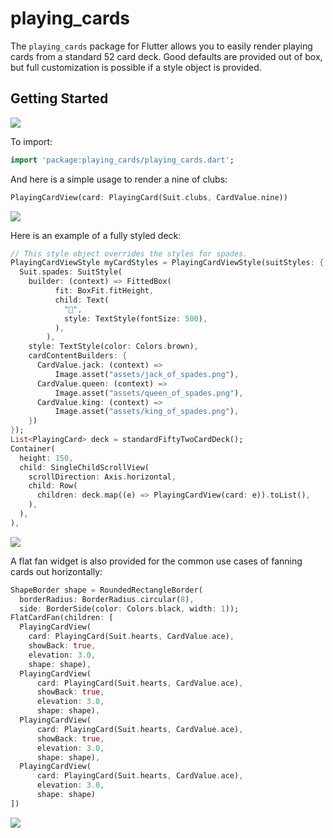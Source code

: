 # playing_cards

The `playing_cards` package for Flutter allows you to easily render playing cards from a standard 52 card deck. Good defaults are provided out of box, but full customization is possible if a style object is provided.

## Getting Started

![](https://raw.githubusercontent.com/bedardjo/playing_cards/master/readme_images/default_cards.png)

To import:

```dart
import 'package:playing_cards/playing_cards.dart';
```

And here is a simple usage to render a nine of clubs:

```dart
PlayingCardView(card: PlayingCard(Suit.clubs, CardValue.nine))
```

![](https://raw.githubusercontent.com/bedardjo/playing_cards/master/readme_images/nine_of_clubs.png)

Here is an example of a fully styled deck:

```dart
// This style object overrides the styles for spades.
PlayingCardViewStyle myCardStyles = PlayingCardViewStyle(suitStyles: {
  Suit.spades: SuitStyle(
    builder: (context) => FittedBox(
          fit: BoxFit.fitHeight,
          child: Text(
            "💩",
            style: TextStyle(fontSize: 500),
          ),
        ),
    style: TextStyle(color: Colors.brown),
    cardContentBuilders: {
      CardValue.jack: (context) =>
          Image.asset("assets/jack_of_spades.png"),
      CardValue.queen: (context) =>
          Image.asset("assets/queen_of_spades.png"),
      CardValue.king: (context) =>
          Image.asset("assets/king_of_spades.png"),
    })
});
List<PlayingCard> deck = standardFiftyTwoCardDeck();
Container(
  height: 150,
  child: SingleChildScrollView(
    scrollDirection: Axis.horizontal,
    child: Row(
      children: deck.map((e) => PlayingCardView(card: e)).toList(),
    ),
  ),
),
```

![](https://raw.githubusercontent.com/bedardjo/playing_cards/master/readme_images/customized_cards.png)

A flat fan widget is also provided for the common use cases of fanning cards out horizontally:

```dart
ShapeBorder shape = RoundedRectangleBorder(
  borderRadius: BorderRadius.circular(8),
  side: BorderSide(color: Colors.black, width: 1));
FlatCardFan(children: [
  PlayingCardView(
    card: PlayingCard(Suit.hearts, CardValue.ace),
    showBack: true,
    elevation: 3.0,
    shape: shape),
  PlayingCardView(
      card: PlayingCard(Suit.hearts, CardValue.ace),
      showBack: true,
      elevation: 3.0,
      shape: shape),
  PlayingCardView(
      card: PlayingCard(Suit.hearts, CardValue.ace),
      showBack: true,
      elevation: 3.0,
      shape: shape),
  PlayingCardView(
      card: PlayingCard(Suit.hearts, CardValue.ace),
      elevation: 3.0,
      shape: shape)
])
```

![](https://raw.githubusercontent.com/bedardjo/playing_cards/master/readme_images/flat_stack.png)
